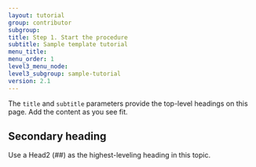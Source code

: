 ```yaml
---
layout: tutorial
group: contributor
subgroup:
title: Step 1. Start the procedure
subtitle: Sample template tutorial
menu_title:
menu_order: 1
level3_menu_node:
level3_subgroup: sample-tutorial
version: 2.1
---
```


The `title` and `subtitle` parameters provide the top-level headings on this page. Add the content as you see fit.

## Secondary heading

Use a Head2 (##) as the highest-leveling heading in this topic.
